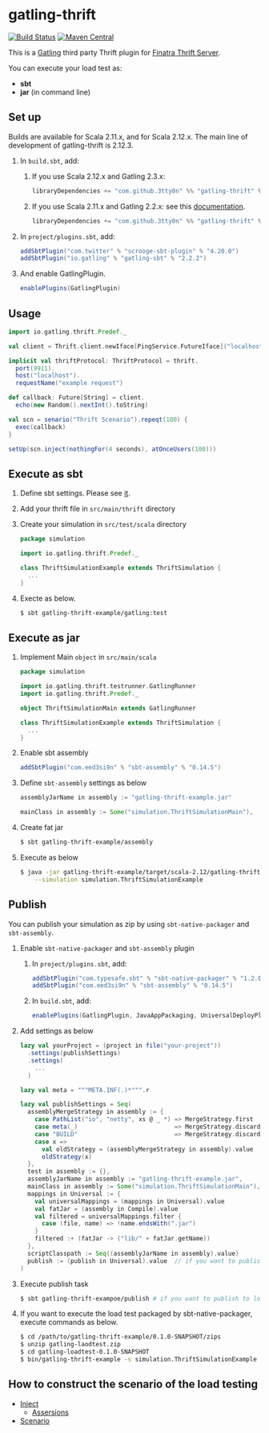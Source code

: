 # gatling-thrift

[![Build Status](https://travis-ci.org/3tty0n/gatling-thrift.svg?branch=master)](https://travis-ci.org/3tty0n/gatling-thrift)
 [![Maven Central](https://maven-badges.herokuapp.com/maven-central/com.github.3tty0n/gatling-thrift_2.12/badge.svg)](https://maven-badges.herokuapp.com/maven-central/com.github.3tty0n/gatling-thrift_2.12)


This is a [Gatling](http://gatling.io/) third party Thrift plugin for [Finatra Thrift Server](https://twitter.github.io/finatra/user-guide/thrift/server.html).

You can execute your load test as:
 - **sbt**
 - **jar** (in command line)

## Set up

Builds are available for Scala 2.11.x, and for Scala 2.12.x. The main line of development of gatling-thrift is 2.12.3.

1. In `build.sbt`, add:
    1. If you use Scala 2.12.x and Gatling 2.3.x:
       ```scala
       libraryDependencies += "com.github.3tty0n" %% "gatling-thrift" % "0.3.2"
       ```

    1. If you use Scala 2.11.x and Gatling 2.2.x:
       see this [documentation](https://github.com/3tty0n/gatling-thrift/tree/0.1.0#gatling-thrift).
       ```scala
       libraryDependencies += "com.github.3tty0n" %% "gatling-thrift" % "0.1.0"
       ```

1. In `project/plugins.sbt`, add:

    ```scala
    addSbtPlugin("com.twitter" % "scrooge-sbt-plugin" % "4.20.0")
    addSbtPlugin("io.gatling" % "gatling-sbt" % "2.2.2")
    ```

1. And enable GatlingPlugin.

    ```scala
    enablePlugins(GatlingPlugin)
    ```

## Usage

```scala
import io.gatling.thrift.Predef._

val client = Thrift.client.newIface[PingService.FutureIface]("localhost:9911")

implicit val thriftProtocol: ThriftProtocol = thrift.
  port(9911).
  host("localhost").
  requestName("example request")

def callback: Future[String] = client.
  echo(new Random().nextInt().toString)

val scn = senario("Thrift Scenario").repeqt(100) {
  exec(callback)
}

setUp(scn.inject(nothingFor(4 seconds), atOnceUsers(100)))
```

## Execute as sbt

1. Define sbt settings. Please see [it](https://github.com/3tty0n/gatling-thrift/blob/master/gatling-thrift-example/resources/build.sbt.sample).

1. Add your thrift file in `src/main/thrift` directory

1. Create your simulation in `src/test/scala` directory

    ```scala
    package simulation

    import io.gatling.thrift.Predef._

    class ThriftSimulationExample extends ThriftSimulation {
      ...
    }
    ```

1. Execte as below.

    ``` bash
    $ sbt gatling-thrift-example/gatling:test
    ```

## Execute as jar

1. Implement Main `object` in `src/main/scala`

    ```scala
    package simulation

    import io.gatling.thrift.testrunner.GatlingRunner
    import io.gatling.thrift.Predef._

    object ThriftSimulationMain extends GatlingRunner

    class ThriftSimulationExample extends ThriftSimulation {
      ...
    }
    ```

2. Enable sbt assembly

    ```scala
    addSbtPlugin("com.eed3si9n" % "sbt-assembly" % "0.14.5")
    ```

3. Define `sbt-assembly` settings as below

    ```scala
    assemblyJarName in assembly := "gatling-thrift-example.jar"

    mainClass in assembly := Some("simulation.ThriftSimulationMain"),
    ```

4. Create fat jar

    ```bash
    $ sbt gatling-thrift-example/assembly
    ```

5. Execute as below

    ```bash
    $ java -jar gatling-thrift-example/target/scala-2.12/gatling-thrift-example.jar \
        --simulation simulation.ThriftSimulationExample
    ```

## Publish

You can publish your simulation as zip by using `sbt-native-packager` and `sbt-assembly`.

1. Enable `sbt-native-packager` and `sbt-assembly` plugin
    1. In `project/plugins.sbt`, add:

        ```scala
        addSbtPlugin("com.typesafe.sbt" % "sbt-native-packager" % "1.2.0")
        addSbtPlugin("com.eed3si9n" % "sbt-assembly" % "0.14.5")
        ```

    1. In `build.sbt`, add:

          ```scala
          enablePlugins(GatlingPlugin, JavaAppPackaging, UniversalDeployPlugin)
          ```

1. Add settings as below

    ```scala
    lazy val yourProject = (project in file("your-project"))
      .settings(publishSettings)
      .settings(
        ...
      )

    lazy val meta = """META.INF(.)*""".r

    lazy val publishSettings = Seq(
      assemblyMergeStrategy in assembly := {
        case PathList("io", "netty", xs @ _ *) => MergeStrategy.first
        case meta(_)                           => MergeStrategy.discard
        case "BUILD"                           => MergeStrategy.discard
        case x =>
          val oldStrategy = (assemblyMergeStrategy in assembly).value
          oldStrategy(x)
      },
      test in assembly := {},
      assemblyJarName in assembly := "gatling-thrift-example.jar",
      mainClass in assembly := Some("simulation.ThriftSimulationMain"),
      mappings in Universal := {
        val universalMappings = (mappings in Universal).value
        val fatJar = (assembly in Compile).value
        val filtered = universalMappings.filter {
          case (file, name) => !name.endsWith(".jar")
        }
        filtered :+ (fatJar -> ("lib/" + fatJar.getName))
      },
      scriptClasspath := Seq((assemblyJarName in assembly).value)
      publish := (publish in Universal).value  // if you want to publish to local repository, add `publishLocal := (publish in Universal).value`
    )
    ```

1. Execute publish task

    ```bash
    $ sbt gatling-thrift-exampoe/publish # if you want to publish to local repository, execute `sbt gatling-thrift-example/publishLocal`
    ```

1. If you want to execute the load test packaged by sbt-native-packager, execute commands as below.

    ```bash
    $ cd /path/to/gatling-thrift-example/0.1.0-SNAPSHOT/zips
    $ unzip gatling-laodtest.zip
    $ cd gatling-loadtest-0.1.0-SNAPSHOT
    $ bin/gatling-thrift-example -s simulation.ThriftSimulationExample
    ```

## How to construct the scenario of the load testing

- [Inject](http://gatling.io/docs/current/general/simulation_setup/)
  - [Assersions](http://gatling.io/docs/current/general/assertions/#assertions)
- [Scenario](http://gatling.io/docs/current/general/scenario/)
